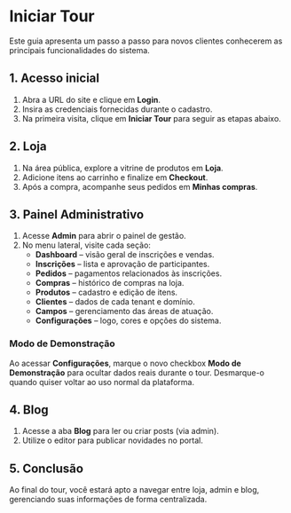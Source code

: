 # Iniciar Tour

Este guia apresenta um passo a passo para novos clientes conhecerem as principais funcionalidades do sistema.

## 1. Acesso inicial

1. Abra a URL do site e clique em **Login**.
2. Insira as credenciais fornecidas durante o cadastro.
3. Na primeira visita, clique em **Iniciar Tour** para seguir as etapas abaixo.

## 2. Loja

1. Na área pública, explore a vitrine de produtos em **Loja**.
2. Adicione itens ao carrinho e finalize em **Checkout**.
3. Após a compra, acompanhe seus pedidos em **Minhas compras**.

## 3. Painel Administrativo

1. Acesse **Admin** para abrir o painel de gestão.
2. No menu lateral, visite cada seção:
   - **Dashboard** – visão geral de inscrições e vendas.
   - **Inscrições** – lista e aprovação de participantes.
   - **Pedidos** – pagamentos relacionados às inscrições.
   - **Compras** – histórico de compras na loja.
   - **Produtos** – cadastro e edição de itens.
   - **Clientes** – dados de cada tenant e domínio.
   - **Campos** – gerenciamento das áreas de atuação.
   - **Configurações** – logo, cores e opções do sistema.

### Modo de Demonstração

Ao acessar **Configurações**, marque o novo checkbox **Modo de Demonstração**
para ocultar dados reais durante o tour. Desmarque-o quando quiser voltar ao
uso normal da plataforma.

## 4. Blog

1. Acesse a aba **Blog** para ler ou criar posts (via admin).
2. Utilize o editor para publicar novidades no portal.

## 5. Conclusão

Ao final do tour, você estará apto a navegar entre loja, admin e blog, gerenciando suas informações de forma centralizada.
